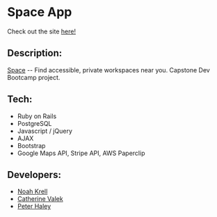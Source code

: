 # Space App

Check out the site [here!](https://space-app-dbc.herokuapp.com/)

## Description:
[Space](https://space-app-dbc.herokuapp.com/) -- Find accessible, private workspaces near you. Capstone Dev Bootcamp project.

## Tech:
- Ruby on Rails
- PostgreSQL
- Javascript / jQuery
- AJAX
- Bootstrap
- Google Maps API, Stripe API, AWS Paperclip

## Developers:
- [Noah Krell](https://github.com/noahkrell)
- [Catherine Valek](https://github.com/catherinevalek)
- [Peter Haley](https://github.com/pblhaley)
